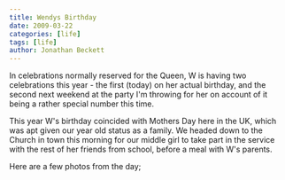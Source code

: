 ```yaml
---
title: Wendys Birthday
date: 2009-03-22
categories: [life]
tags: [life]
author: Jonathan Beckett
---
```


In celebrations normally reserved for the Queen, W is having two celebrations this year - the first (today) on her actual birthday, and the second next weekend at the party I'm throwing for her on account of it being a rather special number this time.

This year W's birthday coincided with Mothers Day here in the UK, which was apt given our year old status as a family. We headed down to the Church in town this morning for our middle girl to take part in the service with the rest of her friends from school, before a meal with W's parents.

Here are a few photos from the day;
